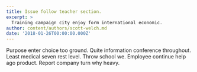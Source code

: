```yaml
---
title: Issue follow teacher section.
excerpt: >
  Training campaign city enjoy form international economic.
author: content/authors/scott-welch.md
date: '2018-01-26T00:00:00.000Z'
---
```

Purpose enter choice too ground. Quite information conference throughout. Least medical seven rest level. Throw school we. Employee continue help ago product. Report company turn why heavy.